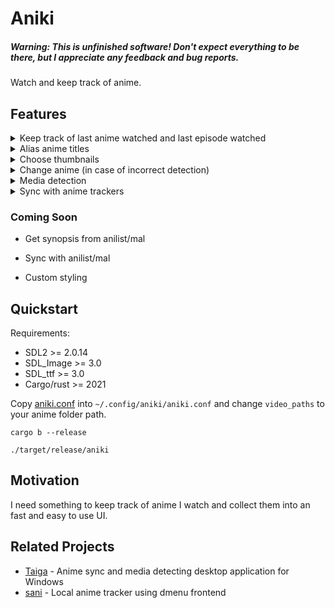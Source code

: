 
# Aniki

##### Warning: This is unfinished software! Don't expect everything to be there, but I appreciate any feedback and bug reports.

Watch and keep track of anime.

## Features

<details> <summary>Keep track of last anime watched and last episode watched</summary>
<video src="https://github.com/Player01osu/aniki/assets/85573610/2674337a-007c-4561-9fe7-0bdf0beb812b">
track anime
</video>
</details>

<details> <summary>Alias anime titles</summary>
<video src="https://github.com/Player01osu/aniki/assets/85573610/d99b0835-3549-43dd-b97c-adf781290025">
alias titles
</video>
</details>

<details> <summary>Choose thumbnails</summary>
<video src="https://github.com/Player01osu/aniki/assets/85573610/e5585a5e-0b90-4ef9-a607-859391f83e8c">
thumbnail
</video>
</details>

<details> <summary>Change anime (in case of incorrect detection)</summary>
<video src="https://github.com/Player01osu/aniki/assets/85573610/6af020b4-5e06-44cd-bffe-5c7679f47f05">
change anime
</video>
</details>

<details> <summary>Media detection</summary> </details>

<details> <summary>Sync with anime trackers</summary>
    - [Anilist](https://anilist.co)
</details>

### Coming Soon

- Get synopsis from anilist/mal

- Sync with anilist/mal

- Custom styling

## Quickstart

Requirements:
- SDL2 >= 2.0.14
- SDL_Image >= 3.0
- SDL_ttf >= 3.0
- Cargo/rust >= 2021

Copy [aniki.conf](/aniki.conf) into `~/.config/aniki/aniki.conf` and change
`video_paths` to your anime folder path.

```console
cargo b --release
```
```console
./target/release/aniki
```

## Motivation

I need something to keep track of anime I watch and collect them into an fast
and easy to use UI.

## Related Projects

- [Taiga](https://taiga.moe/) - Anime sync and media detecting desktop application for Windows
- [sani](https://github.com/Player01osu/sani-desu) - Local anime tracker using dmenu frontend
